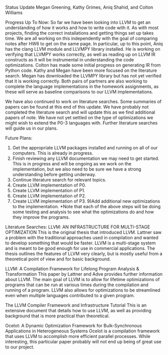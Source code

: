 Status Update
Megan Greening, Kathy Grimes, Aniq Shahid, and Colton Williams

Progress Up To Now:
So far we have been looking into LLVM to get an understanding of how it works and how to write code with it. As with most projects, finding the correct installations and getting things set up takes time. We are all working on this independently with the goal of comparing notes after HW6 to get on the same page. In particular, up to this point, Aniq has the clang LLVM module and LLVMPY library installed. He is working on verifying that LLVMPY works correctly, as well as reading up on LLVM IR constructs as it will be instrumental in understanding the code optimizations. Colton has made some initial progress on generating IR from Python code. Kathy and Megan have been more focused on the literature search. Megan has downloaded the LLVMPY library but has not yet verified that it is working correctly. Both pairs of partners are also working to complete the language implementations in the homework assignments, as these will serve as baseline comparisons to our LLVM implementations.

We have also continued to work on literature searches. Some summaries of papers can be found at this end of this update. We have probably not completed the literature search and will update this as we find additional papers of note. We have not yet settled on the type of optimizations we might wish to extend the P0-3 languages with. Further literature searches will guide us in our plans.

Future Plans:
1) Get the appropriate LLVM packages installed and running on all of our computers. This is already in progress.
2) Finish reviewing any LLVM documentation we may need to get started. This is in progress and will be ongoing as we work on the implementation, but we also need to be sure we have a strong understanding before getting underway.
3) Continue literature search for relevant topics.
4) Create LLVM implementation of P0.
5) Create LLVM implementation of P1.
6) Create LLVM implementation of P2.
7) Create LLVM implementation of P3.
9)Add additional new optimizations to the implementation.
*Note that each of the above steps will be doing some testing and analysis to see what the optimizations do and how they improve the programs. 

Literature Searches:
LLVM: AN INFRASTRUCTURE FOR MULTI-STAGE OPTIMIZATION
This is the original thesis that introduced LLVM. Lattner saw a problem with the traditional approaches used in compilation and wanted to develop something that would be faster. LLVM is a multi-stage system and is meant to be good enough for use in commercial applications. The thesis outlines the features of LLVM very clearly, but is mostly useful from a theoretical point of view and for basic background.

LLVM: A Compilation Framework for Lifelong Program Analysis & Transformation
This paper by Lattner and Adve provides further information about LLVM. The main goal of LLVM is to allow for lifetime optimizations of programs that can be run at various times during the compilation and running of a program. LLVM also allows for optimizations to be streamlined even when multiple languages contributed to a given program.

The LLVM Compiler Framework and Infrastructure Tutorial
This is an extensive document that details how to use LLVM, as well as providing background that is more practical than theoretical.

Ocelot: A Dynamic Optimization Framework for Bulk-Synchronous Applications in Heterogeneous Systems
Ocelot is a compilation framework that uses LLVM to accomplish more efficient parallel processes. While interesting, this particular paper probably will not end up being of great use to our project.